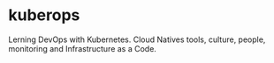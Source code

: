 # kuberops
Lerning DevOps with Kubernetes. Cloud Natives tools, culture, people, monitoring and Infrastructure as a Code.
